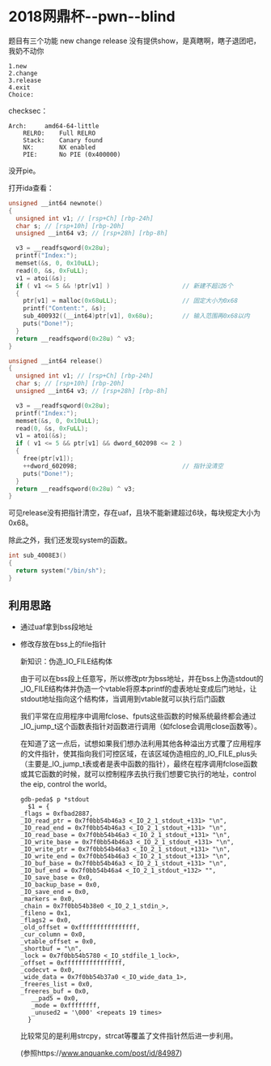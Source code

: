 # 2018网鼎杯--pwn--blind

题目有三个功能 new change  release 没有提供show，是真瞎啊，瞎子退团吧，我奶不动你

```
1.new
2.change
3.release
4.exit
Choice:
```

checksec：

```
Arch:     amd64-64-little
    RELRO:    Full RELRO
    Stack:    Canary found
    NX:       NX enabled
    PIE:      No PIE (0x400000)

```

没开pie。

打开ida查看：

```c++
unsigned __int64 newnote()
{
  unsigned int v1; // [rsp+Ch] [rbp-24h]
  char s; // [rsp+10h] [rbp-20h]
  unsigned __int64 v3; // [rsp+28h] [rbp-8h]

  v3 = __readfsqword(0x28u);
  printf("Index:");
  memset(&s, 0, 0x10uLL);
  read(0, &s, 0xFuLL);
  v1 = atoi(&s);
  if ( v1 <= 5 && !ptr[v1] )                    // 新建不超过6个
  {
    ptr[v1] = malloc(0x68uLL);                  // 固定大小为0x68
    printf("Content:", &s);
    sub_400932((__int64)ptr[v1], 0x68u);        // 输入范围再0x68以内
    puts("Done!");
  }
  return __readfsqword(0x28u) ^ v3;
}
```

```c++
unsigned __int64 release()
{
  unsigned int v1; // [rsp+Ch] [rbp-24h]
  char s; // [rsp+10h] [rbp-20h]
  unsigned __int64 v3; // [rsp+28h] [rbp-8h]

  v3 = __readfsqword(0x28u);
  printf("Index:");
  memset(&s, 0, 0x10uLL);
  read(0, &s, 0xFuLL);
  v1 = atoi(&s);
  if ( v1 <= 5 && ptr[v1] && dword_602098 <= 2 )
  {
    free(ptr[v1]);
    ++dword_602098;                             // 指针没清空
    puts("Done!");
  }
  return __readfsqword(0x28u) ^ v3;
}
```

可见release没有把指针清空，存在uaf，且块不能新建超过6块，每块规定大小为0x68。

除此之外，我们还发现system的函数。

```c++
int sub_4008E3()
{
  return system("/bin/sh");
}
```



## 利用思路

- 通过uaf拿到bss段地址

- 修改存放在bss上的file指针

  新知识：伪造_IO_FILE结构体

  由于可以在bss段上任意写，所以修改ptr为bss地址，并在bss上伪造stdout的_IO_FILE结构体并伪造一个vtable将原本printf的虚表地址变成后门地址，让stdout地址指向这个结构体，当调用到vtable就可以执行后门函数

  我们平常在应用程序中调用fclose、fputs这些函数的时候系统最终都会通过_IO_jump_t这个函数表指针对函数进行调用（如fclose会调用close函数等）。

  在知道了这一点后，试想如果我们想办法利用其他各种溢出方式覆了应用程序的文件指针，使其指向我们可控区域，在该区域伪造相应的_IO_FILE_plus头（主要是_IO_jump_t表或者是表中函数的指针），最终在程序调用fclose函数或其它函数的时候，就可以控制程序去执行我们想要它执行的地址，control the eip, control the world。
  
  ```
  gdb-peda$ p *stdout
    $1 = {
  _flags = 0xfbad2887, 
  _IO_read_ptr = 0x7f0bb54b46a3 <_IO_2_1_stdout_+131> "\n", 
  _IO_read_end = 0x7f0bb54b46a3 <_IO_2_1_stdout_+131> "\n", 
  _IO_read_base = 0x7f0bb54b46a3 <_IO_2_1_stdout_+131> "\n", 
  _IO_write_base = 0x7f0bb54b46a3 <_IO_2_1_stdout_+131> "\n", 
  _IO_write_ptr = 0x7f0bb54b46a3 <_IO_2_1_stdout_+131> "\n", 
  _IO_write_end = 0x7f0bb54b46a3 <_IO_2_1_stdout_+131> "\n", 
  _IO_buf_base = 0x7f0bb54b46a3 <_IO_2_1_stdout_+131> "\n", 
  _IO_buf_end = 0x7f0bb54b46a4 <_IO_2_1_stdout_+132> "", 
  _IO_save_base = 0x0, 
  _IO_backup_base = 0x0, 
  _IO_save_end = 0x0, 
  _markers = 0x0, 
  _chain = 0x7f0bb54b38e0 <_IO_2_1_stdin_>, 
  _fileno = 0x1, 
  _flags2 = 0x0, 
  _old_offset = 0xffffffffffffffff, 
  _cur_column = 0x0, 
  _vtable_offset = 0x0, 
  _shortbuf = "\n", 
  _lock = 0x7f0bb54b5780 <_IO_stdfile_1_lock>, 
  _offset = 0xffffffffffffffff, 
  _codecvt = 0x0, 
  _wide_data = 0x7f0bb54b37a0 <_IO_wide_data_1>, 
  _freeres_list = 0x0, 
  _freeres_buf = 0x0, 
     __pad5 = 0x0, 
     _mode = 0xffffffff, 
     _unused2 = '\000' <repeats 19 times>
    }

  ```

  比较常见的是利用strcpy，strcat等覆盖了文件指针然后进一步利用。

  (参照https://www.anquanke.com/post/id/84987)

